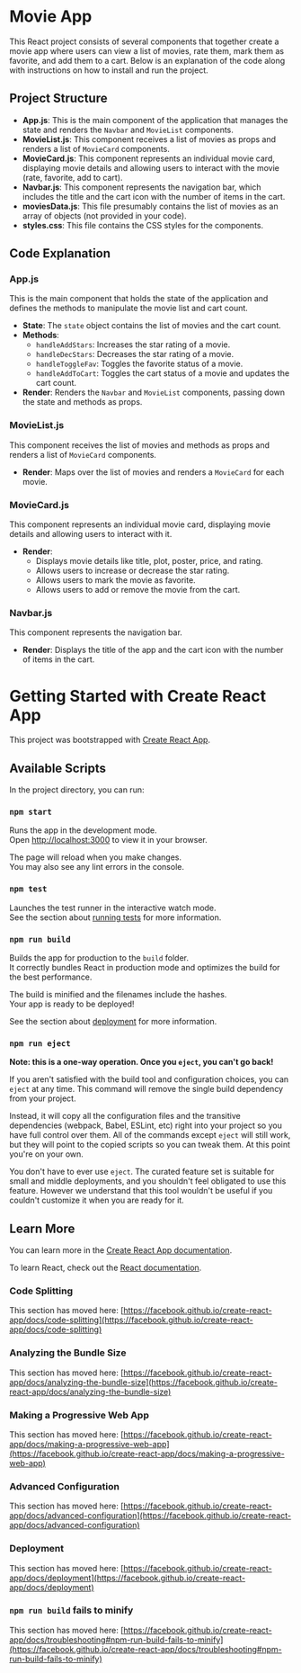 # Movie App

This React project consists of several components that together create a movie app where users can view a list of movies, rate them, mark them as favorite, and add them to a cart. Below is an explanation of the code along with instructions on how to install and run the project.

## Project Structure

- **App.js**: This is the main component of the application that manages the state and renders the `Navbar` and `MovieList` components.
- **MovieList.js**: This component receives a list of movies as props and renders a list of `MovieCard` components.
- **MovieCard.js**: This component represents an individual movie card, displaying movie details and allowing users to interact with the movie (rate, favorite, add to cart).
- **Navbar.js**: This component represents the navigation bar, which includes the title and the cart icon with the number of items in the cart.
- **moviesData.js**: This file presumably contains the list of movies as an array of objects (not provided in your code).
- **styles.css**: This file contains the CSS styles for the components.

## Code Explanation

### App.js

This is the main component that holds the state of the application and defines the methods to manipulate the movie list and cart count.

- **State**: The `state` object contains the list of movies and the cart count.
- **Methods**:
  - `handleAddStars`: Increases the star rating of a movie.
  - `handleDecStars`: Decreases the star rating of a movie.
  - `handleToggleFav`: Toggles the favorite status of a movie.
  - `handleAddToCart`: Toggles the cart status of a movie and updates the cart count.
- **Render**: Renders the `Navbar` and `MovieList` components, passing down the state and methods as props.

### MovieList.js

This component receives the list of movies and methods as props and renders a list of `MovieCard` components.

- **Render**: Maps over the list of movies and renders a `MovieCard` for each movie.

### MovieCard.js

This component represents an individual movie card, displaying movie details and allowing users to interact with it.

- **Render**:
  - Displays movie details like title, plot, poster, price, and rating.
  - Allows users to increase or decrease the star rating.
  - Allows users to mark the movie as favorite.
  - Allows users to add or remove the movie from the cart.

### Navbar.js

This component represents the navigation bar.

- **Render**: Displays the title of the app and the cart icon with the number of items in the cart.

# Getting Started with Create React App

This project was bootstrapped with [Create React App](https://github.com/facebook/create-react-app).

## Available Scripts

In the project directory, you can run:

### `npm start`

Runs the app in the development mode.\
Open [http://localhost:3000](http://localhost:3000) to view it in your browser.

The page will reload when you make changes.\
You may also see any lint errors in the console.

### `npm test`

Launches the test runner in the interactive watch mode.\
See the section about [running tests](https://facebook.github.io/create-react-app/docs/running-tests) for more information.

### `npm run build`

Builds the app for production to the `build` folder.\
It correctly bundles React in production mode and optimizes the build for the best performance.

The build is minified and the filenames include the hashes.\
Your app is ready to be deployed!

See the section about [deployment](https://facebook.github.io/create-react-app/docs/deployment) for more information.

### `npm run eject`

**Note: this is a one-way operation. Once you `eject`, you can't go back!**

If you aren't satisfied with the build tool and configuration choices, you can `eject` at any time. This command will remove the single build dependency from your project.

Instead, it will copy all the configuration files and the transitive dependencies (webpack, Babel, ESLint, etc) right into your project so you have full control over them. All of the commands except `eject` will still work, but they will point to the copied scripts so you can tweak them. At this point you're on your own.

You don't have to ever use `eject`. The curated feature set is suitable for small and middle deployments, and you shouldn't feel obligated to use this feature. However we understand that this tool wouldn't be useful if you couldn't customize it when you are ready for it.

## Learn More

You can learn more in the [Create React App documentation](https://facebook.github.io/create-react-app/docs/getting-started).

To learn React, check out the [React documentation](https://reactjs.org/).

### Code Splitting

This section has moved here: [https://facebook.github.io/create-react-app/docs/code-splitting](https://facebook.github.io/create-react-app/docs/code-splitting)

### Analyzing the Bundle Size

This section has moved here: [https://facebook.github.io/create-react-app/docs/analyzing-the-bundle-size](https://facebook.github.io/create-react-app/docs/analyzing-the-bundle-size)

### Making a Progressive Web App

This section has moved here: [https://facebook.github.io/create-react-app/docs/making-a-progressive-web-app](https://facebook.github.io/create-react-app/docs/making-a-progressive-web-app)

### Advanced Configuration

This section has moved here: [https://facebook.github.io/create-react-app/docs/advanced-configuration](https://facebook.github.io/create-react-app/docs/advanced-configuration)

### Deployment

This section has moved here: [https://facebook.github.io/create-react-app/docs/deployment](https://facebook.github.io/create-react-app/docs/deployment)

### `npm run build` fails to minify

This section has moved here: [https://facebook.github.io/create-react-app/docs/troubleshooting#npm-run-build-fails-to-minify](https://facebook.github.io/create-react-app/docs/troubleshooting#npm-run-build-fails-to-minify)
